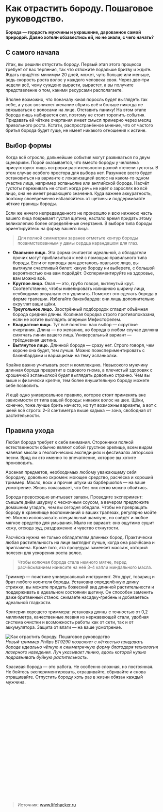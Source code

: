 # Как отрастить бороду. Пошаговое руководство.
**Борода — гордость мужчины и украшение, дарованное самой природой. Давно хотели обзавестись ей, но не знали, с чего начать?**

## С самого начала

Итак, вы решили отпустить бороду. Первый этап этого процесса требует от вас терпения, так что отложите подальше бритву и ждите. Ждать придётся минимум 20 дней, может, чуть больше или меньше, ведь скорость роста волос у каждого человека своя. Через две-три недели всё, чему суждено вырасти, вырастет, а вы получите представление о том, какими ресурсами располагаете.

Вполне возможно, что поначалу юная поросль будет выглядеть так себе, а у вас возникнет желание сбрить всё и больше никогда не связываться с волосами на лице. Отставить панику! На этом этапе борода лишь набирается сил, поэтому не стоит торопить события. Придавать ей чёткие очертания имеет смысл примерно через месяц привольного роста. Кстати, распространённое мнение, что от частого бритья борода будет гуще, не имеет никакого отношения к истине.

## Выбор формы

Когда всё отросло, дальнейшие события могут развиваться по двум сценариям. Порой оказывается, что вместо бороды у человека присутствуют лишь островки растительности разной степени густоты. В этом случае особого простора для выбора нет. Разумнее всего будет остановиться на варианте с локализацией волос на каком-то одном участке лица, например эспаньолке или английской бороде. Насчёт густоты переживать не стоит: когда речь не идёт о зарослях во всё лицо, она не имеет решающего значения. Куда важнее аккуратность, поэтому своевременно избавляйтесь от щетины и поддерживайте чёткие границы бороды.

Если же ничего непредвиденного не произошло и всю нижнюю часть вашего лица покрывает густая щетина, настало время придать этому великолепию более определённые очертания. В выборе типа бороды ориентируйтесь на форму вашего лица.

> Для полной симметрии заранее отметьте контур бороды позаимствованным у дамы сердца карандашом для глаз.

- **Овальное лицо.** Эта форма считается идеальной, а обладатели прочих могут приблизиться к ней с помощью правильного типа бороды. Если от природы вам досталось овальное лицо, вы вытянули счастливый билет: какую бороду ни выберете, с большой вероятностью она вам подойдёт. Экспериментируйте на здоровье, вам можно всё.
- **Круглое лицо.** Овал — это, грубо говоря, вытянутый круг. Соответственно, чтобы нивелировать излишнюю ширину лица, необходимо визуально его удлинить. Поможет это сделать борода в форме трапеции. Избегайте бакенбардов: они лишь дополнительно округлят ваши щёки.
- **Треугольное лицо.** Заострённый подбородок сгладит объёмная борода средней длины. Козлиная бородка строго противопоказана, если не хотите выглядеть оперным Мефистофелем.
- **Квадратное лицо.** Тут всё понятно: ваш выбор — округлые очертания. Длина — по желанию, но борода в любом случае должна смягчать линии вашего лица. Универсальный вариант — трёхдневная щетина.
- **Вытянутое лицо.** Длинной бороде — сразу нет. Строго говоря, чем короче она будет, тем лучше. Можно поэкспериментировать с бакенбардами и вариациями на тему эспаньолки.

Крайне важно учитывать рост и комплекцию. Невысокого мужчину длинная борода превратит в садового гнома, а плечистый здоровяк с крошечной эспаньолкой будет выглядеть довольно странно. Чем вы выше и физически крепче, тем более внушительную бороду можете себе позволить.

И ещё одно универсальное правило, которое стоит применять вне зависимости от типа вашей бороды: никаких волос на шее. Щёки, конечно, тоже лучше брить начисто, но тут возможны варианты, а вот с шеей всё строго: 2–3 сантиметра выше кадыка — зона, свободная от растительности.

## Правила ухода

Любая борода требует к себе внимания. Сторонники полной естественности обычно являют собой грустное зрелище, всем видом навевая мысли о геологических экспедициях и фестивалях авторской песни. Вряд ли это именно то впечатление, которое вы хотите производить.

Арсенал предметов, необходимых любому уважающему себя бородачу, довольно скромен: моющее средство, расчёска и хороший триммер. Масло, воск и прочие штуки из барбершопов — на ваше усмотрение. Жизнь показывает, что без них легко можно обойтись.

Борода превосходно впитывает запахи. Проведите эксперимент: съешьте днём шаурму с чесночным соусом, а вечером предложите домашним угадать, чем вы сегодня обедали. Чтобы не превращать бороду в хранилище воспоминаний о ваших трапезах, регулярно мойте её. Можно использовать специальный шампунь, но сойдёт и любое мягкое средство для умывания. Мыло не вариант: оно ощутимо сушит кожу, отсюда зуд, раздражение и чувство стянутости.

Расчёска нужна не только обладателям длинных бород. Практически любая растительность на лице выглядит лучше, когда она расчёсана и приглажена. Кроме того, эта процедура заменяет массаж, который полезен для ускорения роста волос.

> Чтобы колючая борода стала немного мягче, перед расчёсыванием нанесите на неё 3–4 капли миндального масла.

Триммер — поистине универсальный инструмент. Это друг, товарищ и брат любого носителя бороды. Установив определённую длину стрижки, вы можете придать божеский вид длинной растительности и поддерживать в идеальном состоянии щетину. Он способен заменить даже бритвенный станок: снимаете насадку-гребень и добиваетесь идеальной гладкости.

Критерии хорошего триммера: установка длины с точностью от 0,2 миллиметра, качественные лезвия из нержавеющей стали, удобная система очистки и возможность работы как от сети, так и от аккумулятора. Защита от влаги — на ваше усмотрение.

![Как отрастить бороду. Пошаговое руководство](/images/Houseworks/Health/trimmer-s-pricelom.jpg 'Как отрастить бороду. Пошаговое руководство')  
_Новый триммер Philips BT9290 позволяет с лёгкостью придавать бороде идеально чёткую и симметричную форму благодаря технологии лазерного наведения. Луч указывает линию, вдоль которой нужно подравнивать буйную растительность._

Красивая борода — это работа. Не особенно сложная, но постоянная. Не бойтесь экспериментировать, отращивайте, сбривайте и снова отращивайте. Отпустить бороду хоть раз в жизни обязан каждый мужчина.

<div class="youtube"
    id="pAGJZWnwM6Y"
    data-params="modestbranding=1&rel=0&autohide=1&controls=1&hl=ru&iv_load_policy=3"
    style="width: 640px; height: 360px;">
</div>

> Источник: www.lifehacker.ru
